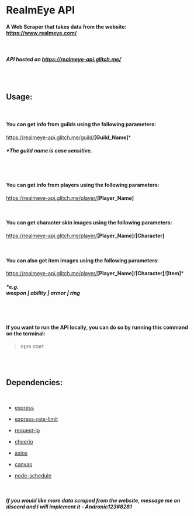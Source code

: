 # RealmEye API

#### A Web Scraper that takes data from the website: https://www.realmeye.com/

<br>

#### _API hosted on https://realmeye-api.glitch.me/_

<br><br>

## <b>Usage:</b>

<br>

#### You can get info from guilds using the following parameters:

https://realmeye-api.glitch.me/guild/<b>[Guild_Name]</b>\*

##### \*The guild name is case sensitive.

<br><br>

#### You can get info from players using the following parameters:

https://realmeye-api.glitch.me/player/<b>[Player_Name]</b>

<br>

#### You can get character skin images using the following parameters:

https://realmeye-api.glitch.me/player/<b>[Player_Name]</b>/<b>[Character]</b>

<br>

#### You can also get item images using the following parameters:

https://realmeye-api.glitch.me/player/<b>[Player_Name]</b>/<b>[Character]</b>/<b>[Item]</b>\*

##### \*e.g. <br> weapon | ability | armor | ring

<br><br>

#### If you want to run the API locally, you can do so by running this command on the terminal:

> npm start

<br><br>

## <b>Dependencies:</b>

<br>

- [express](https://www.npmjs.com/package/express)

- [express-rate-limit](https://www.npmjs.com/package/express-rate-limit)

- [request-ip](https://www.npmjs.com/package/request-ip)

- [cheerio](https://www.npmjs.com/package/cheerio)

- [axios](https://www.npmjs.com/package/axios)

- [canvas](https://www.npmjs.com/package/canvas)

- [node-schedule](https://www.npmjs.com/package/node-schedule)

<br>

##### _If you would like more data scraped from the website, message me on discord and I will implement it - Andronic123#8281_
